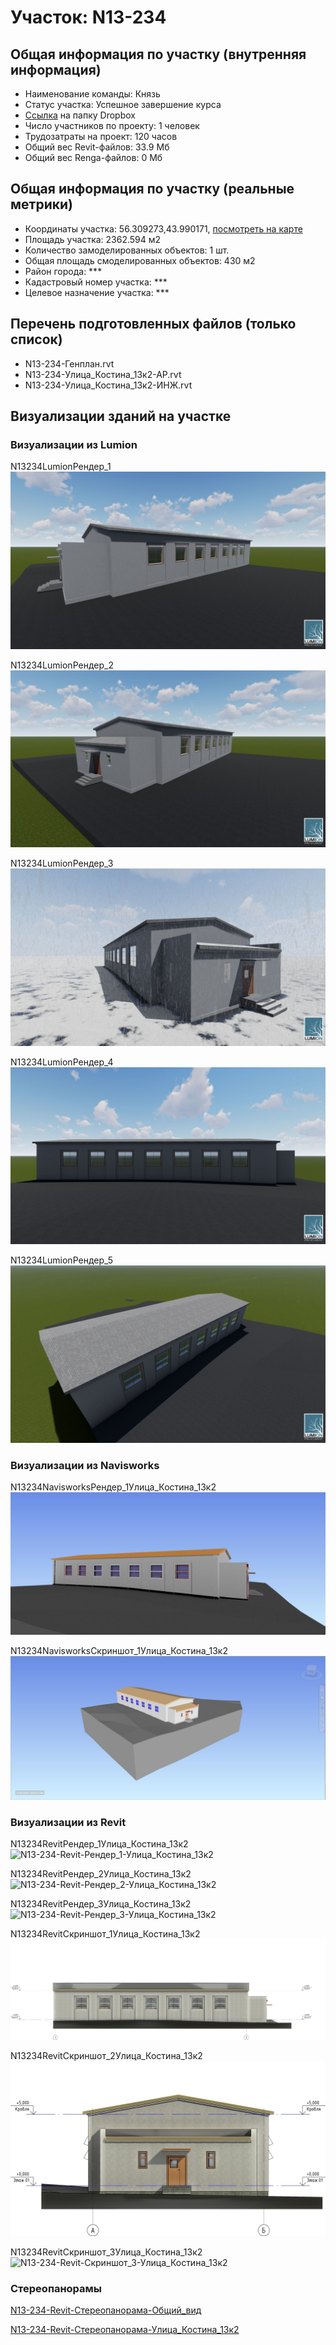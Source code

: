 # Участок: N13-234
## Общая информация по участку (внутренняя информация)
+ Наименование команды: Князь
+ Статус участка: Успешное завершение курса
+ [Ссылка](https://www.dropbox.com/sh/wvvgv1nw1iqred9/AADt6ad8ct0tG-wWLLqzmZiva/N13_234?dl=0) на папку Dropbox
+ Число участников по проекту: 1 человек
+ Трудозатраты на проект: 120 часов
+ Общий вес Revit-файлов: 33.9 Мб
+ Общий вес Renga-файлов: 0 Мб
## Общая информация по участку (реальные метрики)
+ Координаты участка: 56.309273,43.990171, [посмотреть на карте](yandex.ru/maps/47/nizhny-novgorod/?ll=56.309273%2C43.990171&z=19)
+ Площадь участка: 2362.594 м2
+ Количество замоделированных объектов: 1 шт.
+ Общая площадь смоделированных объектов: 430 м2
+ Район города: *** 
+ Кадастровый номер участка: *** 
+ Целевое назначение участка: *** 
## Перечень подготовленных файлов (только список)
+ N13-234-Генплан.rvt
+ N13-234-Улица_Костина_13к2-АР.rvt
+ N13-234-Улица_Костина_13к2-ИНЖ.rvt
## Визуализации зданий на участке
### Визуализации из Lumion
N13234LumionРендер_1
![N13-234-Lumion-Рендер_1](/Images/N13_234/N13-234-Lumion-Рендер_1_Compressed.jpg)

N13234LumionРендер_2
![N13-234-Lumion-Рендер_2](/Images/N13_234/N13-234-Lumion-Рендер_2_Compressed.jpg)

N13234LumionРендер_3
![N13-234-Lumion-Рендер_3](/Images/N13_234/N13-234-Lumion-Рендер_3_Compressed.jpg)

N13234LumionРендер_4
![N13-234-Lumion-Рендер_4](/Images/N13_234/N13-234-Lumion-Рендер_4_Compressed.jpg)

N13234LumionРендер_5
![N13-234-Lumion-Рендер_5](/Images/N13_234/N13-234-Lumion-Рендер_5_Compressed.jpg)

### Визуализации из Navisworks
N13234NavisworksРендер_1Улица_Костина_13к2
![N13-234-Navisworks-Рендер_1-Улица_Костина_13к2](/Images/N13_234/N13-234-Navisworks-Рендер_1-Улица_Костина_13к2_Compressed.jpg)

N13234NavisworksСкриншот_1Улица_Костина_13к2
![N13-234-Navisworks-Скриншот_1-Улица_Костина_13к2](/Images/N13_234/N13-234-Navisworks-Скриншот_1-Улица_Костина_13к2_Compressed.jpg)

### Визуализации из Revit
N13234RevitРендер_1Улица_Костина_13к2
![N13-234-Revit-Рендер_1-Улица_Костина_13к2](/Images/N13_234/N13-234-Revit-Рендер_1-Улица_Костина_13к2_Compressed.jpg)

N13234RevitРендер_2Улица_Костина_13к2
![N13-234-Revit-Рендер_2-Улица_Костина_13к2](/Images/N13_234/N13-234-Revit-Рендер_2-Улица_Костина_13к2_Compressed.jpg)

N13234RevitРендер_3Улица_Костина_13к2
![N13-234-Revit-Рендер_3-Улица_Костина_13к2](/Images/N13_234/N13-234-Revit-Рендер_3-Улица_Костина_13к2_Compressed.jpg)

N13234RevitСкриншот_1Улица_Костина_13к2
![N13-234-Revit-Скриншот_1-Улица_Костина_13к2](/Images/N13_234/N13-234-Revit-Скриншот_1-Улица_Костина_13к2_Compressed.jpg)

N13234RevitСкриншот_2Улица_Костина_13к2
![N13-234-Revit-Скриншот_2-Улица_Костина_13к2](/Images/N13_234/N13-234-Revit-Скриншот_2-Улица_Костина_13к2_Compressed.jpg)

N13234RevitСкриншот_3Улица_Костина_13к2
![N13-234-Revit-Скриншот_3-Улица_Костина_13к2](/Images/N13_234/N13-234-Revit-Скриншот_3-Улица_Костина_13к2_Compressed.jpg)

### Стереопанорамы
[N13-234-Revit-Стереопанорама-Общий_вид](https://pano.autodesk.com/pano.html?url=jpgs/5b5a57db-f73f-4a6c-b84f-fd99d276c843&version=2)

[N13-234-Revit-Стереопанорама-Улица_Костина_13к2](https://pano.autodesk.com/pano.html?url=jpgs/408842cd-126e-40b0-a1b1-3c7dba1c4ad6&version=2)

